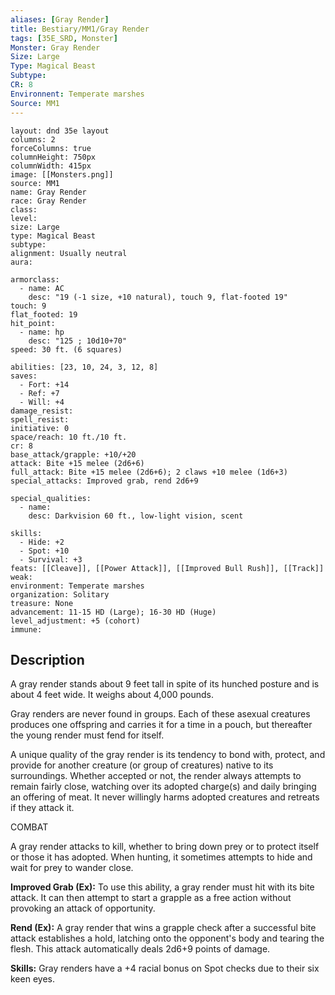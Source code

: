 ```yaml
---
aliases: [Gray Render]
title: Bestiary/MM1/Gray Render
tags: [35E_SRD, Monster]
Monster: Gray Render
Size: Large
Type: Magical Beast
Subtype: 
CR: 8
Environnent: Temperate marshes
Source: MM1
---
```


```statblock
layout: dnd 35e layout
columns: 2
forceColumns: true
columnHeight: 750px
columnWidth: 415px
image: [[Monsters.png]]
source: MM1
name: Gray Render
race: Gray Render
class: 
level: 
size: Large
type: Magical Beast
subtype: 
alignment: Usually neutral
aura: 

armorclass:
  - name: AC
    desc: "19 (-1 size, +10 natural), touch 9, flat-footed 19"
touch: 9
flat_footed: 19
hit_point:
  - name: hp
    desc: "125 ; 10d10+70"
speed: 30 ft. (6 squares)

abilities: [23, 10, 24, 3, 12, 8]
saves:
  - Fort: +14
  - Ref: +7
  - Will: +4
damage_resist: 
spell_resist: 
initiative: 0
space/reach: 10 ft./10 ft.
cr: 8
base_attack/grapple: +10/+20
attack: Bite +15 melee (2d6+6)
full_attack: Bite +15 melee (2d6+6); 2 claws +10 melee (1d6+3)
special_attacks: Improved grab, rend 2d6+9

special_qualities:
  - name: 
    desc: Darkvision 60 ft., low-light vision, scent

skills:
  - Hide: +2
  - Spot: +10
  - Survival: +3
feats: [[Cleave]], [[Power Attack]], [[Improved Bull Rush]], [[Track]]
weak: 
environment: Temperate marshes
organization: Solitary
treasure: None
advancement: 11-15 HD (Large); 16-30 HD (Huge)
level_adjustment: +5 (cohort)
immune: 
```

## Description

<p>A gray render stands about 9 feet tall in spite of its hunched posture and is about 4 feet wide. It weighs about 4,000 pounds.</p>
<p>Gray renders are never found in groups. Each of these asexual creatures produces one offspring and carries it for a time in a pouch, but thereafter the young render must fend for itself.</p>
<p>A unique quality of the gray render is its tendency to bond with, protect, and provide for another creature (or group of creatures) native to its surroundings. Whether accepted or not, the render always attempts to remain fairly close, watching over its adopted charge(s) and daily bringing an offering of meat. It never willingly harms adopted creatures and retreats if they attack it.</p>
<p>COMBAT</p>
<p>A gray render attacks to kill, whether to bring down prey or to protect itself or those it has adopted. When hunting, it sometimes attempts to hide and wait for prey to wander close.</p>
<p>
            <b>Improved Grab (Ex):</b> To use this ability, a gray render must hit with its bite attack. It can then attempt to start a grapple as a free action without provoking an attack of opportunity.</p>
<p>
            <b>Rend (Ex):</b> A gray render that wins a grapple check after a successful bite attack establishes a hold, latching onto the opponent's body and tearing the flesh. This attack automatically deals 2d6+9 points of damage.</p>
<p>
            <b>Skills:</b> Gray renders have a +4 racial bonus on Spot checks due to their six keen eyes.</p>